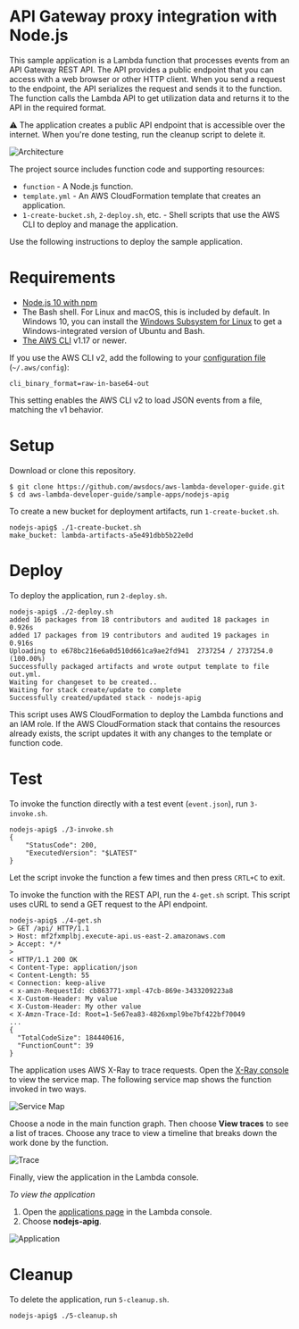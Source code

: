 # API Gateway proxy integration with Node.js

This sample application is a Lambda function that processes events from an API Gateway REST API. The API provides a public endpoint that you can access with a web browser or other HTTP client. When you send a request to the endpoint, the API serializes the request and sends it to the function. The function calls the Lambda API to get utilization data and returns it to the API in the required format.

:warning: The application creates a public API endpoint that is accessible over the internet. When you're done testing, run the cleanup script to delete it.

![Architecture](/sample-apps/nodejs-apig/images/sample-nodejs-apig.png)

The project source includes function code and supporting resources:

- `function` - A Node.js function.
- `template.yml` - An AWS CloudFormation template that creates an application.
- `1-create-bucket.sh`, `2-deploy.sh`, etc. - Shell scripts that use the AWS CLI to deploy and manage the application.

Use the following instructions to deploy the sample application.

# Requirements
- [Node.js 10 with npm](https://nodejs.org/en/download/releases/)
- The Bash shell. For Linux and macOS, this is included by default. In Windows 10, you can install the [Windows Subsystem for Linux](https://docs.microsoft.com/en-us/windows/wsl/install-win10) to get a Windows-integrated version of Ubuntu and Bash.
- [The AWS CLI](https://docs.aws.amazon.com/cli/latest/userguide/cli-chap-install.html) v1.17 or newer.

If you use the AWS CLI v2, add the following to your [configuration file](https://docs.aws.amazon.com/cli/latest/userguide/cli-configure-files.html) (`~/.aws/config`):

```
cli_binary_format=raw-in-base64-out
```

This setting enables the AWS CLI v2 to load JSON events from a file, matching the v1 behavior.

# Setup
Download or clone this repository.

    $ git clone https://github.com/awsdocs/aws-lambda-developer-guide.git
    $ cd aws-lambda-developer-guide/sample-apps/nodejs-apig

To create a new bucket for deployment artifacts, run `1-create-bucket.sh`.

    nodejs-apig$ ./1-create-bucket.sh
    make_bucket: lambda-artifacts-a5e491dbb5b22e0d

# Deploy
To deploy the application, run `2-deploy.sh`.

    nodejs-apig$ ./2-deploy.sh
    added 16 packages from 18 contributors and audited 18 packages in 0.926s
    added 17 packages from 19 contributors and audited 19 packages in 0.916s
    Uploading to e678bc216e6a0d510d661ca9ae2fd941  2737254 / 2737254.0  (100.00%)
    Successfully packaged artifacts and wrote output template to file out.yml.
    Waiting for changeset to be created..
    Waiting for stack create/update to complete
    Successfully created/updated stack - nodejs-apig

This script uses AWS CloudFormation to deploy the Lambda functions and an IAM role. If the AWS CloudFormation stack that contains the resources already exists, the script updates it with any changes to the template or function code.

# Test
To invoke the function directly with a test event (`event.json`), run `3-invoke.sh`.

    nodejs-apig$ ./3-invoke.sh
    {
        "StatusCode": 200,
        "ExecutedVersion": "$LATEST"
    }

Let the script invoke the function a few times and then press `CRTL+C` to exit.

To invoke the function with the REST API, run the `4-get.sh` script. This script uses cURL to send a GET request to the API endpoint.

    nodejs-apig$ ./4-get.sh
    > GET /api/ HTTP/1.1
    > Host: mf2fxmplbj.execute-api.us-east-2.amazonaws.com
    > Accept: */*
    >
    < HTTP/1.1 200 OK
    < Content-Type: application/json
    < Content-Length: 55
    < Connection: keep-alive
    < x-amzn-RequestId: cb863771-xmpl-47cb-869e-3433209223a8
    < X-Custom-Header: My value
    < X-Custom-Header: My other value
    < X-Amzn-Trace-Id: Root=1-5e67ea83-4826xmpl9be7bf422bf70049
    ...
    {
      "TotalCodeSize": 184440616,
      "FunctionCount": 39
    }

The application uses AWS X-Ray to trace requests. Open the [X-Ray console](https://console.aws.amazon.com/xray/home#/service-map) to view the service map. The following service map shows the function invoked in two ways.

![Service Map](/sample-apps/nodejs-apig/images/nodejs-apig-servicemap.png)

Choose a node in the main function graph. Then choose **View traces** to see a list of traces. Choose any trace to view a timeline that breaks down the work done by the function.

![Trace](/sample-apps/nodejs-apig/images/nodejs-apig-trace.png)

Finally, view the application in the Lambda console.

*To view the application*
1. Open the [applications page](https://console.aws.amazon.com/lambda/home#/applications) in the Lambda console.
2. Choose **nodejs-apig**.

  ![Application](/sample-apps/nodejs-apig/images/nodejs-apig-application.png)

# Cleanup
To delete the application, run `5-cleanup.sh`.

    nodejs-apig$ ./5-cleanup.sh
